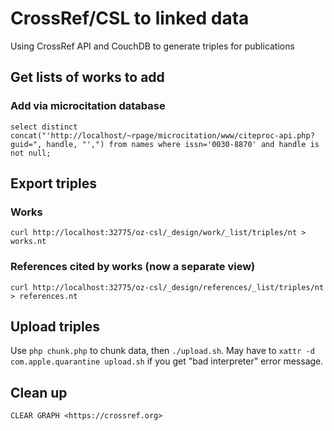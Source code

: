 # CrossRef/CSL to linked data

Using CrossRef API and CouchDB to generate triples for publications


## Get lists of works to add

### Add via microcitation database

```
select distinct concat("'http://localhost/~rpage/microcitation/www/citeproc-api.php?guid=", handle, "',") from names where issn='0030-8870' and handle is not null;
```

## Export triples

### Works

```
curl http://localhost:32775/oz-csl/_design/work/_list/triples/nt > works.nt
```

### References cited by works (now a separate view)

```
curl http://localhost:32775/oz-csl/_design/references/_list/triples/nt > references.nt
```


## Upload triples

Use ```php chunk.php``` to chunk data, then ```./upload.sh```. 
May have to ```xattr -d com.apple.quarantine upload.sh``` if you get "bad interpreter" error message.




## Clean up

```
CLEAR GRAPH <https://crossref.org>
```